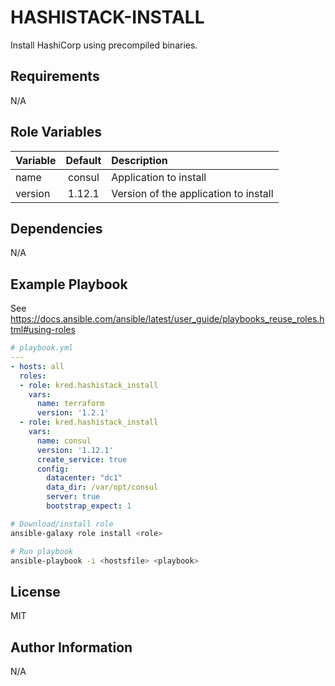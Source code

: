 # HASHISTACK-INSTALL

Install HashiCorp using precompiled binaries.

## Requirements

N/A

## Role Variables

| Variable | Default | Description | 
| :--      | :-:     | :--         |
| name | consul | Application to install |
| version | 1.12.1 | Version of the application to install |


## Dependencies

N/A

## Example Playbook

See https://docs.ansible.com/ansible/latest/user_guide/playbooks_reuse_roles.html#using-roles

```yaml
# playbook.yml
---
- hosts: all
  roles:
  - role: kred.hashistack_install
    vars:
      name: terraform
      version: '1.2.1'
  - role: kred.hashistack_install
    vars:
      name: consul
      version: '1.12.1'
      create_service: true
      config:
        datacenter: "dc1"
        data_dir: /var/opt/consul
        server: true
        bootstrap_expect: 1
```

```bash
# Download/install role
ansible-galaxy role install <role>

# Run playbook
ansible-playbook -i <hostsfile> <playbook>
```

## License


MIT

## Author Information


N/A
